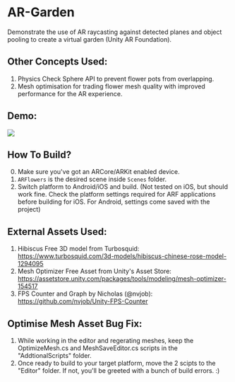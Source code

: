 # AR-Garden
Demonstrate the use of AR raycasting against detected planes and object pooling to create a virtual garden (Unity AR Foundation).

## Other Concepts Used:
1. Physics Check Sphere API to prevent flower pots from overlapping. 
2. Mesh optimisation for trading flower mesh quality with improved performance for the AR experience. 

## Demo:
<img src="Images/argarden.gif">


## How To Build?
0. Make sure you've got an ARCore/ARKit enabled device.
1. `ARFlowers` is the desired scene inside `Scenes` folder. 
2. Switch platform to Android/iOS and build. (Not tested on iOS, but should work fine. Check the platform settings required for ARF applications before building for iOS. For Android, settings come saved with the project) 

## External Assets Used:
1. Hibiscus Free 3D model from Turbosquid: https://www.turbosquid.com/3d-models/hibiscus-chinese-rose-model-1294095
2. Mesh Optimizer Free Asset from Unity's Asset Store: https://assetstore.unity.com/packages/tools/modeling/mesh-optimizer-154517
3. FPS Counter and Graph by Nicholas (@nvjob): https://github.com/nvjob/Unity-FPS-Counter

## Optimise Mesh Asset Bug Fix:
1. While working in the editor and regerating meshes, keep the OptimizeMesh.cs and MeshSaveEditor.cs scripts in the "AddtionalScripts" folder. 
2. Once ready to build to your target platform, move the 2 scipts to the "Editor" folder. If not, you'll be greeted with a bunch of build errors. :)





